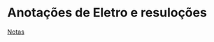 # Anotações de Eletro e resuloções

[Notas](https://github.com/OnikenX/Eletro-estudo/blob/master/notas.md)
